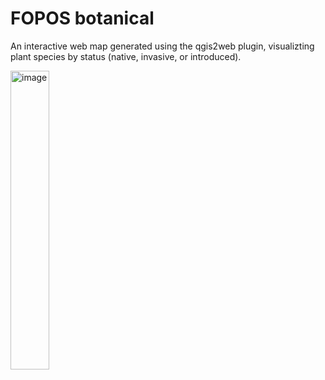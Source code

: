 # FOPOS botanical
An interactive web map generated using the qgis2web plugin, visualizting plant species by status (native, invasive, or introduced).

<a href="https://pmgreen.github.io/fopos_botanical/"><img width="35%" alt="image" src="https://github.com/user-attachments/assets/d20ad546-2b10-4062-b774-0ca324f66fe7" /></a>
